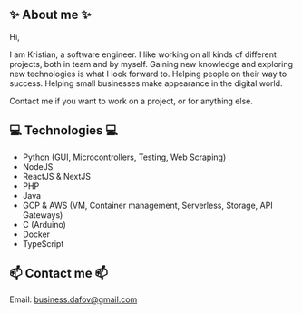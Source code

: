 ## ✨ About me ✨

Hi,

I am Kristian, a software engineer. I like working on all kinds of different projects, both in team and by myself. Gaining new knowledge and exploring new technologies is what I look forward to. Helping people on their way to success. Helping small businesses make appearance in the digital world.

Contact me if you want to work on a project, or for anything else.

## 💻 Technologies 💻
- Python (GUI, Microcontrollers, Testing, Web Scraping)
- NodeJS
- ReactJS & NextJS
- PHP
- Java
- GCP & AWS (VM, Container management, Serverless, Storage, API Gateways)
- C (Arduino)
- Docker
- TypeScript

## 📫 Contact me 📫
Email: business.dafov@gmail.com
